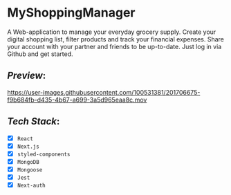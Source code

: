 # MyShoppingManager

A Web-application to manage your everyday grocery supply. Create your digital shopping list, filter products and track your financial expenses. Share your account with your partner and friends to be up-to-date. Just log in via Github and get started.

## _Preview_:
https://user-images.githubusercontent.com/100531381/201706675-f9b684fb-d435-4b67-a699-3a5d965eaa8c.mov

## _Tech Stack_:

- [x] `React`
- [x] `Next.js`
- [x] `styled-components`
- [x] `MongoDB`
- [x] `Mongoose`
- [x] `Jest`
- [x] `Next-auth`
